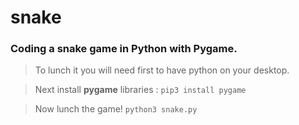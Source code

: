# snake
### Coding a snake game in Python with Pygame.

> To lunch it you will need first to have python on your desktop.

> Next install **pygame** libraries :
```pip3 install pygame```

> Now lunch the game!
```python3 snake.py```
